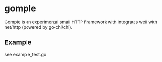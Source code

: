 # gomple

Gomple is an experimental small HTTP Framework with integrates well with net/http (powered by go-chi/chi).

## Example

see example_test.go
